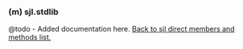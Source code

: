 ### (m) sjl.stdlib
@todo - Added documentation here.
[Back to sjl direct members and methods list.](#sjl-direct-members-and-methods)
